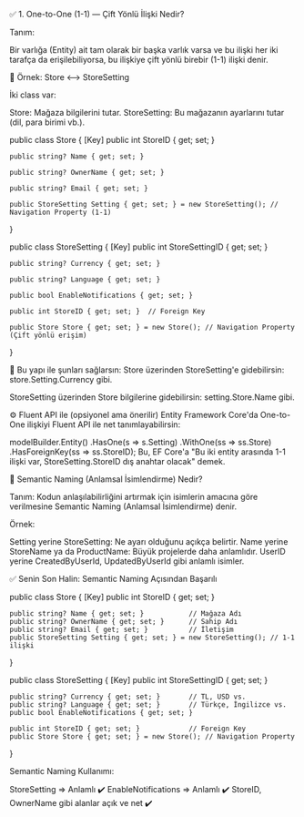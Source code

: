 ﻿✅ 1. One-to-One (1-1) — Çift Yönlü İlişki Nedir?

Tanım:

Bir varlığa (Entity) ait tam olarak bir başka varlık varsa ve bu ilişki her iki tarafça da erişilebiliyorsa, bu ilişkiye çift yönlü birebir (1-1) ilişki denir.

🔁 Örnek: Store ⟷ StoreSetting

İki class var:

Store: Mağaza bilgilerini tutar.
StoreSetting: Bu mağazanın ayarlarını tutar (dil, para birimi vb.).

public class Store
{
    [Key]
    public int StoreID { get; set; }

    public string? Name { get; set; }

    public string? OwnerName { get; set; }

    public string? Email { get; set; }

    public StoreSetting Setting { get; set; } = new StoreSetting(); // Navigation Property (1-1)
}

public class StoreSetting
{
    [Key]
    public int StoreSettingID { get; set; }

    public string? Currency { get; set; }

    public string? Language { get; set; }

    public bool EnableNotifications { get; set; }

    public int StoreID { get; set; }  // Foreign Key

    public Store Store { get; set; } = new Store(); // Navigation Property (Çift yönlü erişim)
}

🎯 Bu yapı ile şunları sağlarsın:
Store üzerinden StoreSetting'e gidebilirsin:
store.Setting.Currency gibi.

StoreSetting üzerinden Store bilgilerine gidebilirsin:
setting.Store.Name gibi.

⚙️ Fluent API ile (opsiyonel ama önerilir)
Entity Framework Core'da One-to-One ilişkiyi Fluent API ile net tanımlayabilirsin:

modelBuilder.Entity<Store>()
    .HasOne(s => s.Setting)
    .WithOne(ss => ss.Store)
    .HasForeignKey<StoreSetting>(ss => ss.StoreID);
Bu, EF Core'a "Bu iki entity arasında 1-1 ilişki var, StoreSetting.StoreID dış anahtar olacak" demek.

📘 Semantic Naming (Anlamsal İsimlendirme) Nedir?

Tanım: Kodun anlaşılabilirliğini artırmak için isimlerin amacına göre verilmesine Semantic Naming (Anlamsal İsimlendirme) denir.

Örnek:

Setting yerine StoreSetting: Ne ayarı olduğunu açıkça belirtir.
Name yerine StoreName ya da ProductName: Büyük projelerde daha anlamlıdır.
UserID yerine CreatedByUserId, UpdatedByUserId gibi anlamlı isimler.

✅ Senin Son Halin: Semantic Naming Açısından Başarılı

public class Store
{
    [Key]
    public int StoreID { get; set; }

    public string? Name { get; set; }           // Mağaza Adı
    public string? OwnerName { get; set; }      // Sahip Adı
    public string? Email { get; set; }          // İletişim
    public StoreSetting Setting { get; set; } = new StoreSetting(); // 1-1 ilişki
}

public class StoreSetting
{
    [Key]
    public int StoreSettingID { get; set; }

    public string? Currency { get; set; }       // TL, USD vs.
    public string? Language { get; set; }       // Türkçe, İngilizce vs.
    public bool EnableNotifications { get; set; }

    public int StoreID { get; set; }            // Foreign Key
    public Store Store { get; set; } = new Store(); // Navigation Property
}

 Semantic Naming Kullanımı:

StoreSetting ⇒ Anlamlı ✔️
EnableNotifications ⇒ Anlamlı ✔️
StoreID, OwnerName gibi alanlar açık ve net ✔️


